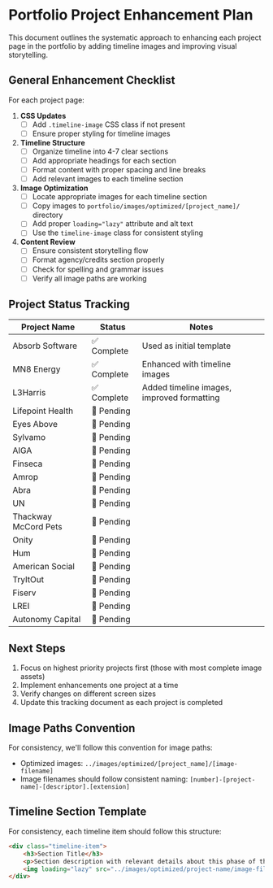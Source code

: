 # Portfolio Project Enhancement Plan

This document outlines the systematic approach to enhancing each project page in the portfolio by adding timeline images and improving visual storytelling.

## General Enhancement Checklist

For each project page:

1. **CSS Updates**
   - [ ] Add `.timeline-image` CSS class if not present
   - [ ] Ensure proper styling for timeline images

2. **Timeline Structure**
   - [ ] Organize timeline into 4-7 clear sections
   - [ ] Add appropriate headings for each section
   - [ ] Format content with proper spacing and line breaks
   - [ ] Add relevant images to each timeline section

3. **Image Optimization**
   - [ ] Locate appropriate images for each timeline section
   - [ ] Copy images to `portfolio/images/optimized/[project_name]/` directory
   - [ ] Add proper `loading="lazy"` attribute and alt text
   - [ ] Use the `timeline-image` class for consistent styling

4. **Content Review**
   - [ ] Ensure consistent storytelling flow
   - [ ] Format agency/credits section properly
   - [ ] Check for spelling and grammar issues
   - [ ] Verify all image paths are working

## Project Status Tracking

| Project Name | Status | Notes |
|--------------|--------|-------|
| Absorb Software | ✅ Complete | Used as initial template |
| MN8 Energy | ✅ Complete | Enhanced with timeline images |
| L3Harris | ✅ Complete | Added timeline images, improved formatting |
| Lifepoint Health | 🔄 Pending | |
| Eyes Above | 🔄 Pending | |
| Sylvamo | 🔄 Pending | |
| AIGA | 🔄 Pending | |
| Finseca | 🔄 Pending | |
| Amrop | 🔄 Pending | |
| Abra | 🔄 Pending | |
| UN | 🔄 Pending | |
| Thackway McCord Pets | 🔄 Pending | |
| Onity | 🔄 Pending | |
| Hum | 🔄 Pending | |
| American Social | 🔄 Pending | |
| TryItOut | 🔄 Pending | |
| Fiserv | 🔄 Pending | |
| LREI | 🔄 Pending | |
| Autonomy Capital | 🔄 Pending | |

## Next Steps

1. Focus on highest priority projects first (those with most complete image assets)
2. Implement enhancements one project at a time
3. Verify changes on different screen sizes
4. Update this tracking document as each project is completed

## Image Paths Convention

For consistency, we'll follow this convention for image paths:
- Optimized images: `../images/optimized/[project_name]/[image-filename]`
- Image filenames should follow consistent naming: `[number]-[project-name]-[descriptor].[extension]`

## Timeline Section Template

For consistency, each timeline item should follow this structure:

```html
<div class="timeline-item">
    <h3>Section Title</h3>
    <p>Section description with relevant details about this phase of the project.</p>
    <img loading="lazy" src="../images/optimized/project-name/image-filename.jpg" alt="Descriptive alt text" class="timeline-image">
</div>
```